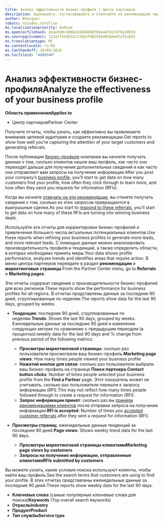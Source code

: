 ```yaml
---
title: Анализ эффективности бизнес-профиля | Центр партнеров
description: Оценивайте, согласовывайте и отвечайте на рекомендации через Центр партнеров.
author: KPacquer
robots: noindex,nofollow
ms.localizationpriority: medium
ms.openlocfilehash: 2eae340cdd0b2418b8498f69ea4fd17d76a30b58
ms.sourcegitcommit: 123a7f53d633c27eb5f982926d856de47afb1042
ms.translationtype: MT
ms.contentlocale: ru-RU
ms.lasthandoff: 10/09/2018
ms.locfileid: "4489340"
---
```

# <a name="analyze-the-effectiveness-of-your-business-profile"></a><span data-ttu-id="c2274-103">Анализ эффективности бизнес-профиля</span><span class="sxs-lookup"><span data-stu-id="c2274-103">Analyze the effectiveness of your business profile</span></span>
<!-- 
https://go.microsoft.com/fwlink/?linkid=849120
-->

**<span data-ttu-id="c2274-104">Область применения</span><span class="sxs-lookup"><span data-stu-id="c2274-104">Applies to</span></span>**

-  <span data-ttu-id="c2274-105">Центр партнеров</span><span class="sxs-lookup"><span data-stu-id="c2274-105">Partner Center</span></span>

<span data-ttu-id="c2274-106">Получите отчеты, чтобы узнать, как эффективно вы привлекаете внимание целевой аудитории и создаете рекомендации.</span><span class="sxs-lookup"><span data-stu-id="c2274-106">Get reports to show how well you’re capturing the attention of your target customers and generating referrals.</span></span>

<span data-ttu-id="c2274-107">После публикации [бизнес-профиля](create-a-marketing-profile.md) компании вы начнете получать данные о том, сколько клиентов нашли ваш профиль, как часто они переходят дальше для получения дополнительных сведений и как часто они отправляют вам запросы на получение информации.</span><span class="sxs-lookup"><span data-stu-id="c2274-107">After you post your company’s [business profile](create-a-marketing-profile.md), you’ll start to get data on how many customers find your profile, how often they click through to learn more, and how often they send you requests for information (RFIs).</span></span> 

<span data-ttu-id="c2274-108">Когда вы начнете [отвечать на эти рекомендации](responding-to-referrals.md), вы станете получать сведения о том, сколько из этих запросов превращаются в выигрышные сделки.</span><span class="sxs-lookup"><span data-stu-id="c2274-108">As you start to [respond to these referrals](responding-to-referrals.md), you’ll start to get data on how many of these RFIs are turning into winning business deals.</span></span>

<span data-ttu-id="c2274-109">Используйте эти отчеты для корректировки бизнес-профилей и привлечения большего числа актуальных потенциальных клиентов.</span><span class="sxs-lookup"><span data-stu-id="c2274-109">Use these reports when refining your business profiles to generate more leads, and more relevant leads.</span></span> <span data-ttu-id="c2274-110">С помощью данных можно анализировать производительность профиля и тенденций, а также определить области, в которых необходимо принять меры.</span><span class="sxs-lookup"><span data-stu-id="c2274-110">Your data shows profile performance, analyzes trends and identifies areas that require action.</span></span> <span data-ttu-id="c2274-111">В меню центра партнеров перейдите в раздел **рекомендации > маркетинговые страницы**.</span><span class="sxs-lookup"><span data-stu-id="c2274-111">From the Partner Center menu, go to **Referrals > Marketing pages**.</span></span>

<span data-ttu-id="c2274-112">Эти отчеты содержат сведения о производительности бизнес-профилей для всех регионов.</span><span class="sxs-lookup"><span data-stu-id="c2274-112">These reports show the performance for business profiles for all regions.</span></span> <span data-ttu-id="c2274-113">В отчетах представлены данные за последние 90 дней, сгруппированные по неделям.</span><span class="sxs-lookup"><span data-stu-id="c2274-113">The reports show data for the last 90 days, grouped by weeks.</span></span>

*  <span data-ttu-id="c2274-114">**Тенденции**: последние 90 дней, сгруппированные по неделям.</span><span class="sxs-lookup"><span data-stu-id="c2274-114">**Trends**: Shows the last 90 days, grouped by weeks.</span></span> <span data-ttu-id="c2274-115">Еженедельные данные за последние 90 дней и изменение следующих метрик по сравнению с предыдущим периодом (в процентах):</span><span class="sxs-lookup"><span data-stu-id="c2274-115">weekly data for the last 90 days and % change from previous period of the following metrics:</span></span>

   * <span data-ttu-id="c2274-116">**Просмотры маркетинговой страницы**: сколько раз пользователи просмотрели ваш бизнес-профиль.</span><span class="sxs-lookup"><span data-stu-id="c2274-116">**Marketing page views**: How many times people viewed your business profile</span></span>
   * <span data-ttu-id="c2274-117">**Нажатий кнопок для связи**: сколько раз пользователи выбрали ваш бизнес-профиль на странице **Поиск партнера**.</span><span class="sxs-lookup"><span data-stu-id="c2274-117">**Contact button clicks**: Number of times people selected your business profile from the **Find a Partner** page.</span></span> <span data-ttu-id="c2274-118">Этот показатель может не учитывать, сколько раз пользователи перешли к запросу информации (RFI).</span><span class="sxs-lookup"><span data-stu-id="c2274-118">This may not reflect how many times people followed through to create a request for information (RFI).</span></span>
   * <span data-ttu-id="c2274-119">**Запрос информации принят**: сколько раз вы [приняли рекомендациями клиентов](responding-to-referrals.md) после отправки запроса на получение информации.</span><span class="sxs-lookup"><span data-stu-id="c2274-119">**RFI is accepted**: Number of times you [accepted customer referrals](responding-to-referrals.md) after they sent a request for information (RFI).</span></span>


*  <span data-ttu-id="c2274-120">**Просмотры страниц**: еженедельные данные тенденций за последние 90 дней.</span><span class="sxs-lookup"><span data-stu-id="c2274-120">**Page views**: Shows weekly trend data for the last 90 days.</span></span>
   *  **<span data-ttu-id="c2274-121">Просмотры маркетинговой страницы клиентами</span><span class="sxs-lookup"><span data-stu-id="c2274-121">Marketing page views by customers</span></span>**
   *  **<span data-ttu-id="c2274-122">Запросы на получение информации, отправленные клиентами</span><span class="sxs-lookup"><span data-stu-id="c2274-122">RFIs submitted by customers</span></span>**

<span data-ttu-id="c2274-123">Вы можете узнать, какие условия поиска используют клиенты, чтобы найти ваш профиль.</span><span class="sxs-lookup"><span data-stu-id="c2274-123">See the search terms that customers are using to find your profile.</span></span> <span data-ttu-id="c2274-124">В этих отчетах представлены еженедельные данные за последние 90 дней.</span><span class="sxs-lookup"><span data-stu-id="c2274-124">These reports show weekly data for the last 90 days.</span></span>

*  <span data-ttu-id="c2274-125">**Ключевые слова** (самые популярные ключевые слова для поиска)</span><span class="sxs-lookup"><span data-stu-id="c2274-125">**Keywords** (Top overall search keywords)</span></span> 
*  **<span data-ttu-id="c2274-126">Отрасль</span><span class="sxs-lookup"><span data-stu-id="c2274-126">Industry</span></span>**
*  **<span data-ttu-id="c2274-127">Продукт</span><span class="sxs-lookup"><span data-stu-id="c2274-127">Product</span></span>**
*  **<span data-ttu-id="c2274-128">Тип службы</span><span class="sxs-lookup"><span data-stu-id="c2274-128">Service type</span></span>**

